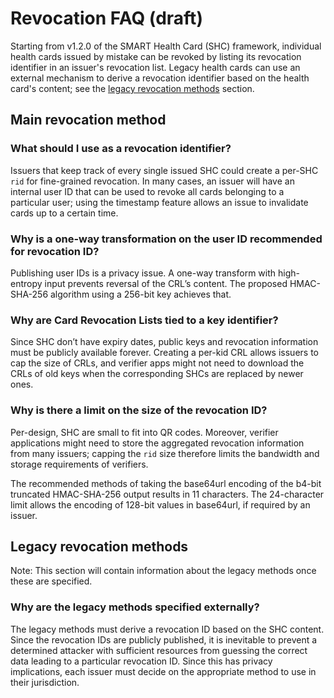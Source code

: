 # Revocation FAQ (draft)

Starting from v1.2.0 of the SMART Health Card (SHC) framework, individual health cards issued by mistake can be revoked by listing its revocation identifier in an issuer's revocation list. Legacy health cards can use an external mechanism to derive a revocation identifier based on the health card's content; see the [legacy revocation methods](#legacy-revocation-methods) section.

## Main revocation method

### What should I use as a revocation identifier?

Issuers that keep track of every single issued SHC could create a per-SHC `rid` for fine-grained revocation. In many cases, an issuer will have an internal user ID that can be used to revoke all cards belonging to a particular user; using the timestamp feature allows an issue to invalidate cards up to a certain time.

### Why is a one-way transformation on the user ID recommended for revocation ID?

Publishing user IDs is a privacy issue. A one-way transform with high-entropy input prevents reversal of the CRL’s content. The proposed HMAC-SHA-256 algorithm using a 256-bit key achieves that.

### Why are Card Revocation Lists tied to a key identifier?

Since SHC don’t have expiry dates, public keys and revocation information must be publicly available forever. Creating a per-kid CRL allows issuers to cap the size of CRLs, and verifier apps might not need to download the CRLs of old keys when the corresponding SHCs are replaced by newer ones.

### Why is there a limit on the size of the revocation ID?

Per-design, SHC are small to fit into QR codes. Moreover, verifier applications might need to store the aggregated revocation information from many issuers; capping the `rid` size therefore limits the bandwidth and storage requirements of verifiers.

The recommended methods of taking the base64url encoding of the b4-bit truncated HMAC-SHA-256 output results in 11 characters. The 24-character limit allows the encoding of 128-bit values in base64url, if required by an issuer.

## Legacy revocation methods

Note: This section will contain information about the legacy methods once these are specified.

### Why are the legacy methods specified externally?

The legacy methods must derive a revocation ID based on the SHC content. Since the revocation IDs are publicly published, it is inevitable to prevent a determined attacker with sufficient resources from guessing the correct data leading to a particular revocation ID. Since this has privacy implications, each issuer must decide on the appropriate method to use in their jurisdiction.








